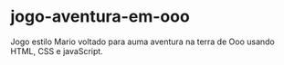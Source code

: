 # jogo-aventura-em-ooo
Jogo estilo Mario voltado para auma aventura na terra de Ooo usando HTML, CSS e javaScript.
